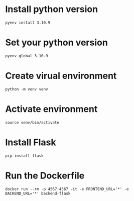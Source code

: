 # Install python version
```
pyenv install 3.10.9
```

# Set your python version
```
pyenv global 3.10.9
```

# Create virual environment
```
python -m venv venv
```

# Activate environment
```
source venv/bin/activate
```

# Install Flask
```
pip install flask
```

# Run the Dockerfile
```
docker run --rm -p 4567:4567 -it -e FRONTEND_URL='*' -e BACKEND_URL='*' backend-flask
```